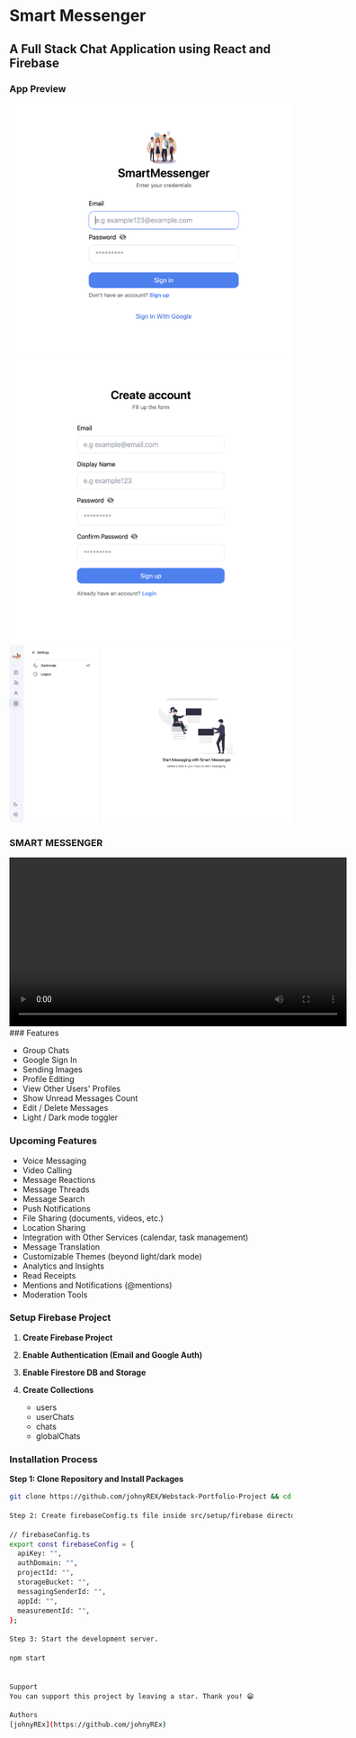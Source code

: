 # Smart Messenger

## A Full Stack Chat Application using React and Firebase

### App Preview

![Sign In](./public/assets/SignIn.png)
![Sign Up](./public/assets/Signup.png)
![logged In](./public/assets/loggedIn.png)

### SMART MESSENGER

<video width="600" controls>
  <source src="./public/assets/review.mov" type="video/mp4">
  Your browser does not support the video tag.
</video>
### Features

- Group Chats
- Google Sign In
- Sending Images
- Profile Editing
- View Other Users' Profiles
- Show Unread Messages Count
- Edit / Delete Messages
- Light / Dark mode toggler

### Upcoming Features

- Voice Messaging
- Video Calling
- Message Reactions
- Message Threads
- Message Search
- Push Notifications
- File Sharing (documents, videos, etc.)
- Location Sharing
- Integration with Other Services (calendar, task management)
- Message Translation
- Customizable Themes (beyond light/dark mode)
- Analytics and Insights
- Read Receipts
- Mentions and Notifications (@mentions)
- Moderation Tools

### Setup Firebase Project

1. **Create Firebase Project**
2. **Enable Authentication (Email and Google Auth)**
3. **Enable Firestore DB and Storage**

4. **Create Collections**
   - users
   - userChats
   - chats
   - globalChats

### Installation Process

**Step 1: Clone Repository and Install Packages**

```bash
git clone https://github.com/johnyREX/Webstack-Portfolio-Project && cd Webstack-Portfolio-Project && npm install

Step 2: Create firebaseConfig.ts file inside src/setup/firebase directory.

// firebaseConfig.ts
export const firebaseConfig = {
  apiKey: "",
  authDomain: "",
  projectId: "",
  storageBucket: "",
  messagingSenderId: "",
  appId: "",
  measurementId: "",
};

Step 3: Start the development server.

npm start


Support
You can support this project by leaving a star. Thank you! 😁

Authors
[johnyREx](https://github.com/johnyREx)
```
